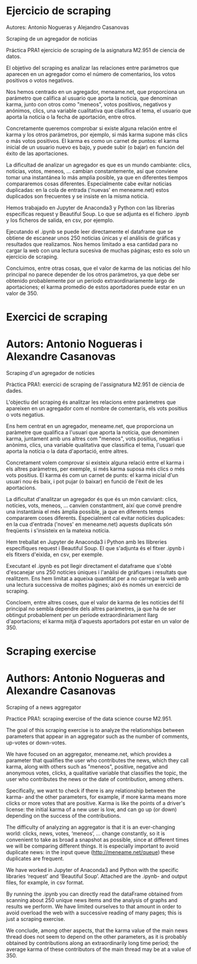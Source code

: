 # Ejercicio de scraping
Autores: Antonio Nogueras y Alejandro Casanovas

Scraping de un agregador de noticias

Práctica PRA1 ejercicio de scraping de la asignatura M2.951 de ciencia de datos.

El objetivo del scraping es analizar las relaciones entre parámetros que aparecen en un agregador como el número de comentarios, los votos positivos o votos negativos.

Nos hemos centrado en un agregador, meneame.net, que proporciona un parámetro que califica al usuario que aporta la noticia, que denominan karma, junto con otros como "meneos", votos positivos, negativos y anónimos, clics, una variable cualitativa que clasifica el tema, el usuario que aporta la noticia o la fecha de aportación, entre otros.

Concretamente queremos comprobar si existe alguna relación entre el karma y los otros parámetros, por ejemplo, si más karma supone más clics o más votos positivos.
El karma es como un carnet de puntos: el karma inicial de un usuario nuevo es bajo, y puede subir (o bajar) en función del éxito de las aportaciones.

La dificultad de analizar un agregador es que es un mundo cambiante: clics, noticias, votos, meneos, ... cambian constantemente, así que conviene tomar una instantánea lo más amplia posible, ya que en diferentes tiempos compararemos cosas diferentes. Especialmente cabe evitar noticias duplicadas: en la cola de entrada ('nuevas' en meneame.net) estos duplicados son frecuentes y se insiste en la misma noticia.

Hemos trabajado en Jupyter de Anaconda3 y Python con las librerías específicas request y Beautiful Soup.
Lo que se adjunta es el fichero .ipynb y los ficheros de salida, en csv, por ejemplo.

Ejecutando el .ipynb se puede leer directamente el dataframe que se obtiene de escanear unos 250 noticias únicas y el análisis de gráficas y resultados que realizamos.
Nos hemos limitado a esa cantidad para no cargar la web con una lectura sucesiva de muchas páginas; esto es solo un ejercicio de scraping.

Concluimos, entre otras cosas, que el valor de karma de las noticias del hilo principal no parece depender de los otros parámetros, ya que debe ser obtenido probablemente por un periodo extraordinariamente largo de aportaciones; el karma promedio de estos aportadores puede estar en un valor de 350.

# Exercici de scraping 

# Autors: Antonio Nogueras i Alexandre Casanovas

Scraping d'un agregador de notícies

Pràctica PRA1: exercici de scraping de l'assignatura M2.951 de ciència de dades.

L'objectiu del scraping és analitzar les relacions entre paràmetres que apareixen en un agregador com el nombre de comentaris, els vots positius o vots negatius.

Ens hem centrat en un agregador, meneame.net, que proporciona un paràmetre que qualifica a l'usuari que aporta la notícia, que denominen karma, juntament amb uns altres com "meneos", vots positius, negatius i anònims, clics, una variable qualitativa que classifica el tema, l'usuari que aporta la notícia o la data d'aportació, entre altres.

Concretament volem comprovar si existeix alguna relació entre el karma i els altres paràmetres, per exemple, si més karma suposa més clics o més vots positius.
El karma és com un carnet de punts: el karma inicial d'un usuari nou és baix, i pot pujar (o baixar) en funció de l'èxit de les aportacions.

La dificultat d'analitzar un agregador és que és un món canviant: clics, notícies, vots, meneos, ... canvien constantment, així que convé prendre una instantània el més àmplia possible, ja que en diferents temps compararem coses diferents. Especialment cal evitar notícies duplicades: en la cua d'entrada ('noves' en meneame.net) aquests duplicats són freqüents i s'insisteix en la mateixa notícia.

Hem treballat en Jupyter de Anaconda3 i Python amb les llibreries específiques request i Beautiful Soup.
El que s'adjunta és el fitxer .ipynb i els fitxers d'eixida, en csv, per exemple.

Executant el .ipynb es pot llegir directament el dataframe que s'obté d'escanejar uns 250 notícies úniques i l'anàlisi de gràfiques i resultats que realitzem.
Ens hem limitat a aqueixa quantitat per a no carregar la web amb una lectura successiva de moltes pàgines; això és només un exercici de scraping.

Concloem, entre altres coses, que el valor de karma de les notícies del fil principal no sembla dependre dels altres paràmetres, ja que ha de ser obtingut probablement per un període extraordinàriament llarg d'aportacions; el karma mitjà d'aquests aportadors pot estar en un valor de 350.

# Scraping exercise

# Authors: Antonio Nogueras and Alexandre Casanovas

Scraping of a news aggregator

Practice PRA1: scraping exercise of the data science course M2.951.

The goal of this scraping exercise is to analyze the relationships between parameters that appear in an aggregator such as the number of comments, up-votes or down-votes.

We have focused on an aggregator, meneame.net, which provides a parameter that qualifies the user who contributes the news, which they call karma, along with others such as "meneos", positive, negative and anonymous votes, clicks, a qualitative variable that classifies the topic, the user who contributes the news or the date of contribution, among others.

Specifically, we want to check if there is any relationship between the karma- and the other parameters, for example, if more karma means more clicks or more votes that are positive. Karma is like the points of a driver's license: the initial karma of a new user is low, and can go up (or down) depending on the success of the contributions.

The difficulty of analyzing an aggregator is that it is an ever-changing world: clicks, news, votes, ‘meneos’, ... change constantly, so it is convenient to take as broad a snapshot as possible, since at different times we will be comparing different things. It is especially important to avoid duplicate news: in the input queue (http://meneame.net/queue) these duplicates are frequent.

We have worked in Jupyter of Anaconda3 and Python with the specific libraries ‘request’ and ‘Beautiful Soup’.
Attached are the .ipynb- and output files, for example, in csv format.

By running the .ipynb you can directly read the dataFrame obtained from scanning about 250 unique news items and the analysis of graphs and results we perform.
We have limited ourselves to that amount in order to avoid overload the web with a successive reading of many pages; this is just a scraping exercise.

We conclude, among other aspects, that the karma value of the main news thread does not seem to depend on the other parameters, as it is probably obtained by contributions along an extraordinarily long time period; the average karma of these contributors of the main thread may be at a value of 350.

